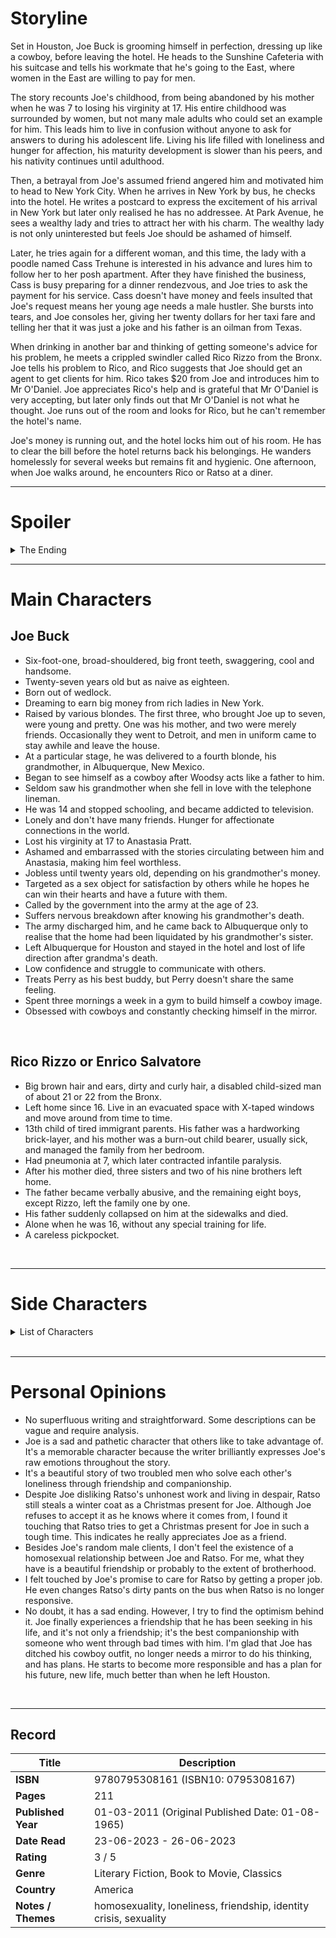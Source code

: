 # Storyline
Set in Houston, Joe Buck is grooming himself in perfection, dressing up like a cowboy, before leaving the hotel. He heads to the Sunshine Cafeteria with his suitcase and tells his workmate that he's going to the East, where women in the East are willing to pay for men.

The story recounts Joe's childhood, from being abandoned by his mother when he was 7 to losing his virginity at 17. His entire childhood was surrounded by women, but not many male adults who could set an example for him. This leads him to live in confusion without anyone to ask for answers to during his adolescent life. Living his life filled with loneliness and hunger for affection, his maturity development is slower than his peers, and his nativity continues until adulthood.

Then, a betrayal from Joe's assumed friend angered him and motivated him to head to New York City. When he arrives in New York by bus, he checks into the hotel. He writes a postcard to express the excitement of his arrival in New York but later only realised he has no addressee. At Park Avenue, he sees a wealthy lady and tries to attract her with his charm. The wealthy lady is not only uninterested but feels Joe should be ashamed of himself. 

Later, he tries again for a different woman, and this time, the lady with a poodle named Cass Trehune is interested in his advance and lures him to follow her to her posh apartment. After they have finished the business, Cass is busy preparing for a dinner rendezvous, and Joe tries to ask the payment for his service. Cass doesn't have money and feels insulted that Joe's request means her young age needs a male hustler. She bursts into tears, and Joe consoles her, giving her twenty dollars for her taxi fare and telling her that it was just a joke and his father is an oilman from Texas. 

When drinking in another bar and thinking of getting someone's advice for his problem, he meets a crippled swindler called Rico Rizzo from the Bronx. Joe tells his problem to Rico, and Rico suggests that Joe should get an agent to get clients for him. Rico takes $20 from Joe and introduces him to Mr O'Daniel. Joe appreciates Rico's help and is grateful that Mr O'Daniel is very accepting, but later only finds out that Mr O'Daniel is not what he thought. Joe runs out of the room and looks for Rico, but he can't remember the hotel's name.

Joe's money is running out, and the hotel locks him out of his room. He has to clear the bill before the hotel returns back his belongings. He wanders homelessly for several weeks but remains fit and hygienic. One afternoon, when Joe walks around, he encounters Rico or Ratso at a diner.
<br>

***
# Spoiler
<details>
  <summary>The Ending</summary>

From excitement to anger, Joe releases his rage on Ratso but does not intend to avenge what Ratso did to him. Joe leaves the diner, but Ratso offers him a place to stay. It's an evacuated flat with X-taped windows where he is squatting. Joe reluctantly accepts the offer and is glad he finally has a decent place to sleep.

Ratso and Joe form an alliance to find ways for their survival. Although they have a hard life, for the first time, Joe feels happy. He doesn't need to yearn for attention and finds friendship and companionship in Ratso. As time goes by, Ratso's health worsens.

One December night, Joe receives an invitation to a party from Hansel and Gretel MacAlbertson and brings Ratso along. Joe gets high off after taking the pill that Gretel gives him. Joe is leaving with a socialite willing to pay him $20 for a night. Ratso, already unwell before the party, falls down the stairs and goes home alone.

After he leaves the woman's apartment, he buys new underwear and socks, medicine, soup, and cigarettes for Ratso. When Joe returns home, he finds Ratso appearing feverish, bedridden and unable to walk. Joe plans to go to Florida with Ratso on that night.

Joe wanders on the street to look for clients as they need more money for the trip. Then, a middle-aged man, Townsend, comes from Chicago and asks him to have dinner together. Townsend takes Joe back to his hotel and talks non-stop to him. After wasting his time for several hours with his talking, Townsend decides to pull out from the plan when Joe confronts him. The next day, after sending Ratso to the bus station, Joe runs to the hotel where Townsend is staying. Townsend is willing to give him $10, but Joe needs more than that for the trip to Florida. In desperation, Joe attacks Townsend and robs his money.

The bus will take thirty-one hours to reach Florida. During the journey, Joe promises Ratso that he will stop hustling and find a proper job in Florida to take care of Ratso. Ratso's health is deteriorating. His entire body is in pain, becomes incontinent and unresponsive. Joe buys new clothes for himself and Ratso. He even changes Ratso's pants and realises his body is in a bad state. Shortly before arrival, Joe wakes up to discover that Ratso has died.
</details>

***
# Main Characters
## Joe Buck
- Six-foot-one, broad-shouldered, big front teeth, swaggering, cool and handsome.
- Twenty-seven years old but as naive as eighteen.
- Born out of wedlock.
- Dreaming to earn big money from rich ladies in New York.
- Raised by various blondes. The first three, who brought Joe up to seven, were young and pretty. One was his mother, and two were merely friends. Occasionally they went to Detroit, and men in uniform came to stay awhile and leave the house.
- At a particular stage, he was delivered to a fourth blonde, his grandmother, in Albuquerque, New Mexico. 
- Began to see himself as a cowboy after Woodsy acts like a father to him.
- Seldom saw his grandmother when she fell in love with the telephone lineman. 
- He was 14 and stopped schooling, and became addicted to television.
- Lonely and don't have many friends. Hunger for affectionate connections in the world.
- Lost his virginity at 17 to Anastasia Pratt.
- Ashamed and embarrassed with the stories circulating between him and Anastasia, making him feel worthless.
- Jobless until twenty years old, depending on his grandmother's money.
- Targeted as a sex object for satisfaction by others while he hopes he can win their hearts and have a future with them.
- Called by the government into the army at the age of 23.
- Suffers nervous breakdown after knowing his grandmother's death.
- The army discharged him, and he came back to Albuquerque only to realise that the home had been liquidated by his grandmother's sister.
- Left Albuquerque for Houston and stayed in the hotel and lost of life direction after grandma's death.
- Low confidence and struggle to communicate with others.
- Treats Perry as his best buddy, but Perry doesn't share the same feeling.
- Spent three mornings a week in a gym to build himself a cowboy image.
- Obsessed with cowboys and constantly checking himself in the mirror.
<br>

## Rico Rizzo or Enrico Salvatore
- Big brown hair and ears, dirty and curly hair, a disabled child-sized man of about 21 or 22 from the Bronx.
- Left home since 16. Live in an evacuated space with X-taped windows and move around from time to time.
- 13th child of tired immigrant parents. His father was a hardworking brick-layer, and his mother was a burn-out child bearer, usually sick, and managed the family from her bedroom.
- Had pneumonia at 7, which later contracted infantile paralysis.
- After his mother died, three sisters and two of his nine brothers left home.
- The father became verbally abusive, and the remaining eight boys, except Rizzo, left the family one by one.
- His father suddenly collapsed on him at the sidewalks and died.
- Alone when he was 16, without any special training for life.
- A careless pickpocket.
<br>

***
# Side Characters
<details>
  <summary>List of Characters</summary>

## Adrian Schmidt
- Blamed Joe, which caused Anastasia not to have sexual intercourse with him.
- He probably sends the letter to Annie's parents to report to them about her sexual life.
<br>

## Anastasia Pratt
- Famous at 15 among the young people in Albuquerque.
- Bizarre or improbable since 12.
- Neither pretty nor unpretty, ordinary schoolgirl.
- Chestnut-coloured hair, combed straight back and held with a clip.
- No makeup, little lipstick, merely plucked eyebrows.
- Has a nickname, 'Chalkline Annie'. She made her body available to many boys simultaneously at various places, especially in the storeroom of the World movie theatre.
- Has a strict, hardworking father as a bank cashier, and the mother is a thin-lipped, shifty-eyed piano player at the Truth Church.
- Took initiative and seduced Joe.
- First girl that Joe had sexual intercourse with. She feels Joe is the most honest boy since Gary Amberger and falls into Joe, leading to their secret relationship.
- The parents sent her to a mental institution after they received a letter about her sexual activities and her visits to Joe.
<br>

## Bobby Desmond
- Joe's friend from grade school.
- Friend with Joe for sex but had a wedding three weeks later without inviting Joe.
<br>

Cass Trehune
- Age 31, looks like a rich lady with a French poodle.
- Brunette, large size, a lot of makeup on her face and fingernails.
- The second lady that Joe tried to make an advance and the first one that Joe was able to work on his charm successfully.
- A high-class escort whom Joe mistaken is a rich woman.
<br>

Dolores
- Under 17, short, dark, clean-faced.
- The prostitute works for Juanita and almost has sexual intercourse with Joe.
<br>

Juanita Collins Harmeyer Barefoot
- Mother of Tombaby Barefoot.
- Runs a brothel with her son in Texas.
<br>

Marvin
- A young, thirty, but nearly bald and had a high naked-looking forehead and burning beady eyes with thick spectacles lenses.
- Obedient to Perry, and possibly he is a pimp.
<br>

Mr O'Daniel
- Fat, sagging pouches on the face, heavy brows, dark-coloured sacs below the eyes.
- Religious fanatic and assumed Joe is one of the troubled boys seeking help.
<br>

Perry
- One of the customers in Sunshine Cafeteria.
- Aged 29, peculiar and humourous eyes.
- Had a mysterious and quiet friendship with Joe for several weeks. Sitting quietly at Joe's table or minimum talk while looking out the window together.
- Fine, handsome, knowledgeable and authoritative person.
- Joe admires him and feels himself unworthy to be Perry's friend.
- Introduces smoking marijuana to Joe.
- Attempts to initiate a sexual encounter with Joe, but the marijuana affects Joe and spoils his plan.
- Brought Joe to a brothel in Texas and betrayed him.
<br>

Sally Buck
- Joe's grandmother, 66.
- Silly and skinny.
- Enormous grey eyes with lashes black as pitch and sad bony knees.
- Ran a beauty shop for ten and twelve hours a day.
- Went for dates on Sundays and had a weakness for outdoor men.
- Continuously supporting Joe financially but without love and attention.
- Found another man a few years younger who owned a big ranch. She died falling from a horse.
- Has a sister unknown to Joe, and she also didn't know Joe. The sister liquidated the assets, including the house.
<br>

Tombaby Barefoot
- An Indian, half-breed.
- light-hearted, pale, small head, big and thick.
- Soft but high Texan accent.
- Assaulted and raped Joe.
<br>

Townsend Pederson Locke
- From Chicago and an unmarried middle-aged man. 
- Red-faced, white-haired, blue-eyed.
- Came to New York for ten days for a manufacturers' convention and wanted to have a little fun.
- Asked Joe to have dinner with him and brought him back to his hotel.
- A talker, talking nonstop about his stuff, especially his mother.
- Have a mother, age 94, who calls him at bedtime.
- Struggles with his homosexuality.
<br>

Woodsy Niles
- One of Sally's boyfriends.
- Blue beard and bright eyes.
- Show Joe most of the cowboy skills.
- Happy person who likes to sing with a guitar.
</details>
<br>

***
# Personal Opinions
- No superfluous writing and straightforward. Some descriptions can be vague and require analysis.
- Joe is a sad and pathetic character that others like to take advantage of. It's a memorable character because the writer brilliantly expresses Joe's raw emotions throughout the story.
- It's a beautiful story of two troubled men who solve each other's loneliness through friendship and companionship.
- Despite Joe disliking Ratso's unhonest work and living in despair, Ratso still steals a winter coat as a Christmas present for Joe. Although Joe refuses to accept it as he knows where it comes from, I found it touching that Ratso tries to get a Christmas present for Joe in such a tough time. This indicates he really appreciates Joe as a friend.
- Besides Joe's random male clients, I don't feel the existence of a homosexual relationship between Joe and Ratso. For me, what they have is a beautiful friendship or probably to the extent of brotherhood.
- I felt touched by Joe's promise to care for Ratso by getting a proper job. He even changes Ratso's dirty pants on the bus when Ratso is no longer responsive.
- No doubt, it has a sad ending. However, I try to find the optimism behind it. Joe finally experiences a friendship that he has been seeking in his life, and it's not only a friendship; it's the best companionship with someone who went through bad times with him. I'm glad that Joe has ditched his cowboy outfit, no longer needs a mirror to do his thinking, and has plans. He starts to become more responsible and has a plan for his future, new life, much better than when he left Houston.
<br>

***
## Record
| Title | Description |
| -- | -- |
| **ISBN** | 9780795308161 (ISBN10: 0795308167) |
| **Pages** | 211 |
| **Published Year** | 01-03-2011 (Original Published Date: 01-08-1965) |
| **Date Read** | 23-06-2023 - 26-06-2023 |
| **Rating** | 3 / 5 |
| **Genre** | Literary Fiction, Book to Movie, Classics |
| **Country** | America |
| **Notes / Themes** | homosexuality, loneliness, friendship, identity crisis, sexuality  | 
